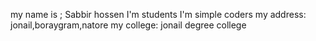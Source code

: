 my name is ; Sabbir hossen
I'm students
I'm simple coders
my address: jonail,boraygram,natore
my college: jonail degree college 
